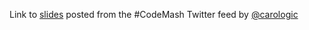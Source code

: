 Link to [slides](http://www.slideshare.net/carologic/users-are-losers-theyll-like-whatever-we-make-and-other-fallacies) posted from the #CodeMash Twitter feed by [@carologic](http://twitter.com/@carologic)
